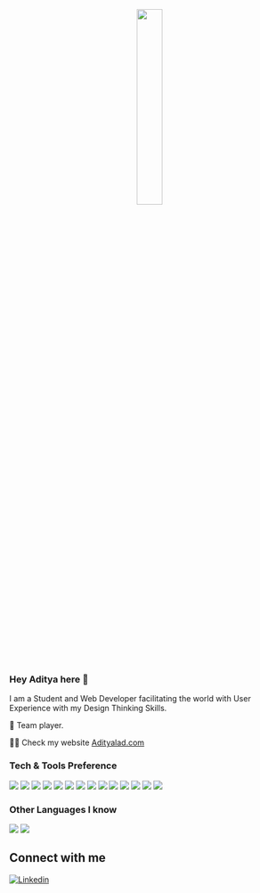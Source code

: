 <div id="header" align="center">
  <img src= "https://media.giphy.com/media/f3iwJFOVOwuy7K6FFw/giphy.gif" width="30%" height="30%"/>
</div> 

### Hey Aditya here 👋
I am a Student and Web Developer facilitating the world with User Experience with my Design Thinking Skills.

👯 Team player.

👨‍💻 Check my website <a href="https://adityalad-25.github.io/portfolio/" rel="nofollow">Adityalad.com</a>
### Tech & Tools Preference

<img src = "https://img.shields.io/badge/-HTML5-E34F26?style=flat&logo=html5&logoColor=white"> <img src = "https://img.shields.io/badge/-CSS3-1572B6?style=flat&logo=css3&logoColor=white">
<img src="https://img.shields.io/badge/-Bootstrap-563D7C?style=flat&logo=bootstrap&logoColor=white">
<img src="https://img.shields.io/badge/-JavaScript-eed718?style=flat&logo=javascript&logoColor=ffffff">
<img src="https://img.shields.io/badge/-Sass-cc6699?style=flat&logo=sass&logoColor=ffffff">
<img src="https://img.shields.io/badge/-React-000000?style=flat&logo=react&logoColor=00c8ff">
<img src="https://img.shields.io/badge/-MongoDB-4DB33D?style=flat&logo=mongodb&logoColor=FFFFFF">
<img src="https://img.shields.io/badge/-MySQL-F29111?style=flat&logo=mysql&logoColor=FFFFFF">
<img src="https://img.shields.io/badge/-Express.js-787878?style=flat">
<img src="https://img.shields.io/badge/-Node.js-3C873A?style=flat&logo=Node.js&logoColor=white">
<img src="https://img.shields.io/badge/-Firebase-FFA611?style=flat&logo=firebase&logoColor=FFFFFF">
<img src="http://img.shields.io/badge/-Git-F1502F?style=flat&logo=git&logoColor=FFFFFF">
<img src="http://img.shields.io/badge/-Github-000000?style=flat&logo=github&logoColor=FFFFFF">
<img src="http://img.shields.io/badge/-VS%20Code-007ACC?style=flat&logo=visual%20studio%20code&logoColor=white">
### Other Languages I know
<img src="http://img.shields.io/badge/-Java-F89820?style=flat&logo=java&logoColor=white"> <img src="https://img.shields.io/badge/-C%20&%20C++-659ad2?style=flat&logo=c%2B%2B&logoColor=ffffff">

## Connect with me 

<a href="https://www.linkedin.com/in/aditya-lad-609586226/" rel="nofollow"><img src="https://camo.githubusercontent.com/74a807e4aa69d08242b3ef7798489efdc58fb37ce48fecade91a8ca64c62e583/68747470733a2f2f696d672e736869656c64732e696f2f62616467652f4c696e6b6564696e2d2532422d626c75653f7374796c653d736f6369616c266c6f676f3d6c696e6b6564696e" alt="Linkedin" data-canonical-src="https://img.shields.io/badge/Linkedin-%2B-blue?style=social&amp;logo=linkedin" style="max-width: 100%;"></a>
